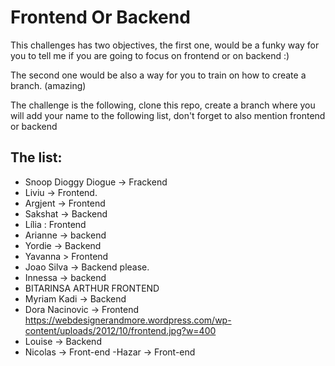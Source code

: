 # Frontend Or Backend

This challenges has two objectives, the first one, would be a funky way for you to tell me if you are going to focus on frontend or on backend :)

The second one would be also a way for you to train on how to create a branch. (amazing)

The challenge is the following, clone this repo, create a branch where you will add your name to the following list, don't forget to also mention frontend or backend

## The list:

- Snoop Dioggy Diogue -> Frackend
- Liviu -> Frontend.
- Argjent -> Frontend
- Sakshat -> Backend 
- Lília : Frontend
- Arianne -> backend
- Yordie -> Backend
- Yavanna > Frontend
- Joao Silva -> Backend please.
- Innessa -> backend
- BITARINSA ARTHUR   FRONTEND
- Myriam Kadi -> Backend
- Dora Nacinovic -> Frontend https://webdesignerandmore.wordpress.com/wp-content/uploads/2012/10/frontend.jpg?w=400
- Louise -> Backend
- Nicolas -> Front-end
-Hazar -> Front-end

